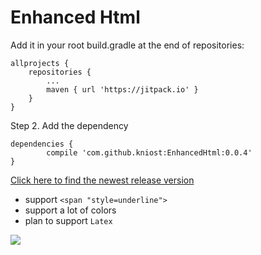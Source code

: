 # Enhanced Html

Add it in your root build.gradle at the end of repositories:

```
allprojects {
	repositories {
		...
		maven { url 'https://jitpack.io' }
	}
}
```
	
Step 2. Add the dependency

```
dependencies {
        compile 'com.github.kniost:EnhancedHtml:0.0.4'
}
```

[Click here to find the newest release version](https://github.com/kniost/EnhancedHtml/releases)

- support `<span "style=underline">`
- support a lot of colors
- plan to support `Latex`

[![](https://jitpack.io/v/kniost/EnhancedHtml.svg)](https://jitpack.io/#kniost/EnhancedHtml)